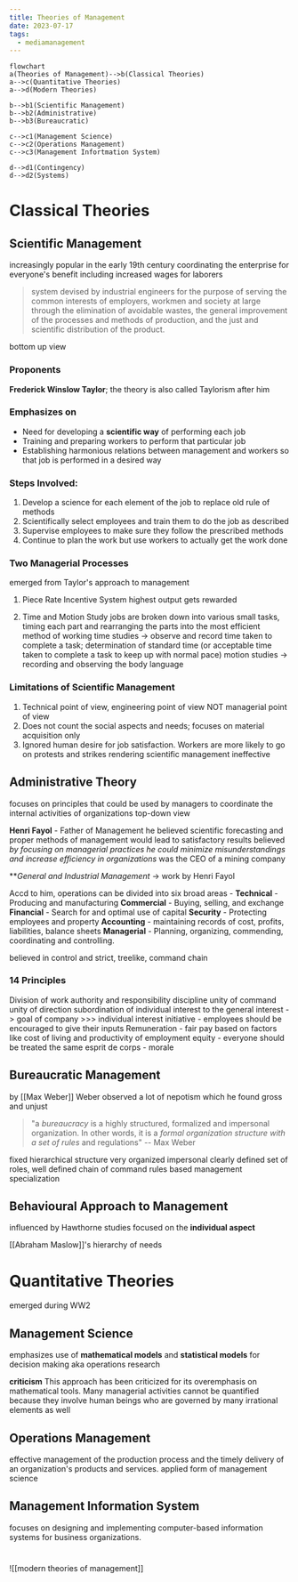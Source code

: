 ```yaml
---
title: Theories of Management
date: 2023-07-17
tags:
  - mediamanagement
---
```


```mermaid
flowchart
a(Theories of Management)-->b(Classical Theories)
a-->c(Quantitative Theories)
a-->d(Modern Theories)

b-->b1(Scientific Management)
b-->b2(Administrative)
b-->b3(Bureaucratic)

c-->c1(Management Science)
c-->c2(Operations Management)
c-->c3(Management Infortmation System)

d-->d1(Contingency)
d-->d2(Systems)
```


# Classical Theories

## Scientific Management
increasingly popular in the early 19th century
coordinating the enterprise for everyone's benefit including increased wages for laborers

>system devised by industrial engineers for the purpose of serving the common interests of employers, workmen and society at large through the elimination of avoidable wastes, the general improvement of the processes and methods of production, and the just and scientific distribution of the product.

bottom up view
### Proponents 
**Frederick Winslow Taylor**; the theory is also called Taylorism after him
### Emphasizes on
- Need for developing a **scientific way** of performing each job 
- Training and preparing workers to perform that particular job
- Establishing harmonious relations between management and workers so that job is performed in a desired way 
### Steps Involved:
1. Develop a science for each element of the job to replace old rule of methods
2. Scientifically select employees and train them to do the job as described
3. Supervise employees to make sure they follow the prescribed methods
4. Continue to plan the work but use workers to actually get the work done

### Two Managerial Processes
emerged from Taylor's approach to management

1) Piece Rate Incentive System
highest output gets rewarded

2) Time and Motion Study
jobs are broken down into various small tasks, timing each part and rearranging the parts into the most efficient method of working
time studies -> observe and record time taken to complete a task; determination of standard time (or acceptable time taken to complete a task to keep up with normal pace)
motion studies -> recording and observing the body language
### Limitations of Scientific Management
1. Technical point of view, engineering point of view NOT managerial point of view
2. Does not count the social aspects and needs; focuses on material acquisition only
3. Ignored human desire for job satisfaction. Workers are more likely to go on protests and strikes rendering scientific management ineffective

## Administrative Theory
focuses on principles that could be used by managers to coordinate the internal activities of organizations
top-down view

**Henri Fayol** - Father of Management 
he believed scientific forecasting and proper methods of management would lead to satisfactory results
believed *by focusing on managerial practices he could minimize misunderstandings and increase efficiency in organizations*
was the CEO of a mining company

***General and Industrial Management* -> work by Henri Fayol 

Accd to him, operations can be divided into six broad areas -
**Technical** - Producing and manufacturing
**Commercial** - Buying, selling, and exchange
**Financial** - Search for and optimal use of capital
**Security** - Protecting employees and property
**Accounting** - maintaining records of cost, profits, liabilities, balance sheets
**Managerial** - Planning, organizing, commending, coordinating and controlling.

believed in control and strict, treelike, command chain
### 14 Principles
Division of work
authority and responsibility
discipline
unity of command 
unity of direction 
subordination of individual interest to the general interest -> goal of company >>> individual interest
initiative - employees should be encouraged to give their inputs
Remuneration - fair pay based on factors like cost of living and productivity of employment
equity - everyone should be treated the same 
esprit de corps - morale 

## Bureaucratic Management

by [[Max Weber]]
Weber observed a lot of nepotism which he found gross and unjust
>"a *bureaucracy* is a highly structured, formalized and impersonal organization. In other words, it is a *formal organization structure with a set of rules* and regulations"
> -- Max Weber 

fixed hierarchical structure
very organized
impersonal
clearly defined set of roles, well defined chain of command
rules based management
specialization



## Behavioural Approach to Management
influenced by Hawthorne studies
focused on the **individual aspect**

[[Abraham Maslow]]'s hierarchy of needs 
# Quantitative Theories
emerged during WW2
## Management Science
emphasizes use of **mathematical models** and **statistical models** for decision making
aka operations research

**criticism** 
This approach has been criticized for its overemphasis on mathematical tools. Many managerial activities cannot be quantified because they involve human beings who are governed by many irrational elements as well
## Operations Management
effective management of the production process and the timely delivery of an organization's products and services.
applied form of management science 
## Management Information System
focuses on designing and implementing computer-based information systems
for business organizations.
#

![[modern theories of management]]